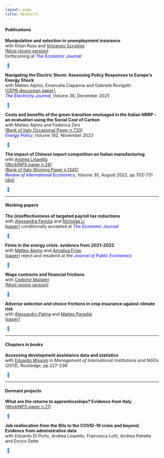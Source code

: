 ```yaml
---
layout: page
title: Research
---
```


#### Publications

**Manipulation and selection in unemployment insurance**  
with Kilian Russ and <a href="https://sites.google.com/view/vincenzoscrutinio/home">Vincenzo Scrutinio</a>  
[<a href="https://luca-citino.github.io/docs/targeted_ui-5.pdf">Most recent version</a>]  
forthcoming at <span style="color: blue;"><i>The Economic Journal</i></span>
<span style="display:inline-flex; align-items:center;">
  <details style="margin-left:6px; display:inline;">
    <summary style="display:inline; cursor:pointer; color:#0366d6; font-size:14px; list-style:none; margin:0;">🔽</summary>
    <div style="background:#f6f8fa; border:1px solid #d0d7de; border-radius:6px; padding:10px; margin-top:8px; font-size:14px; line-height:1.5;"></div>
  </details>
</span>

**Navigating the Electric Storm: Assessing Policy Responses to Europe’s Energy Shock**  
with Matteo Alpino, Emanuela Ciapanna and Gabriele Rovigatti  
[<a href="https://cepr.org/system/files/publication-files/DP19981.pdf">CEPR discussion paper</a>],  
<span style="color: blue;"><i>The Electricity Journal</i></span>, Volume 38, December 2025
<span style="display:inline-flex; align-items:center;">
  <details style="margin-left:6px; display:inline;">
    <summary style="display:inline; cursor:pointer; color:#0366d6; font-size:14px; list-style:none; margin:0;">🔽</summary>
    <div style="background:#f6f8fa; border:1px solid #d0d7de; border-radius:6px; padding:10px; margin-top:8px; font-size:14px; line-height:1.5;"></div>
  </details>
</span>

**Costs and benefits of the green transition envisaged in the Italian NRRP – an evaluation using the Social Cost of Carbon**  
with Matteo Alpino and Federica Zeni  
[<a href="https://www.bancaditalia.it/pubblicazioni/qef/2022-0720/QEF_720.pdf">Bank of Italy Occasional Paper n.720</a>]  
<span style="color: blue;"><i>Energy Policy</i></span>, Volume 182, November 2023
<span style="display:inline-flex; align-items:center;">
  <details style="margin-left:6px; display:inline;">
    <summary style="display:inline; cursor:pointer; color:#0366d6; font-size:14px; list-style:none; margin:0;">🔽</summary>
    <div style="background:#f6f8fa; border:1px solid #d0d7de; border-radius:6px; padding:10px; margin-top:8px; font-size:14px; line-height:1.5;">
      <b>Media coverage:</b><br>
      [<a href="https://www.repubblica.it/economia/2022/10/16/news/superbonus_modifiche_nuovo_governo-370315835/">La Repubblica</a>]  
      [<a href="https://www.ilfoglio.it/economia/2022/11/10/news/il-superbonus-riduce-di-pochissimo-le-emissioni-di-co2-e-aumenta-di-molto-quelle-di-debito-4642055/">Il Foglio</a>]  
      [<a href="https://www.ilsole24ore.com/art/bankitalia-il-superbonus-costa-caro-e-produce-scarsi-benefici-ambientali-AEUmAL9B">Il Sole 24 Ore</a>]  
      [<a href="https://www.open.online/2022/10/17/pnrr-studio-bankitalia-superbonus/">Open Online</a>]  
      [<a href="https://www.huffingtonpost.it/dossier/terra/2022/10/21/news/banca_ditalia_bocciato_il_superbonus_promosse_le_rinnovabili-10458683/">Huffington Post</a>]  
      [<a href="https://www.qualenergia.it/articoli/superbonus-non-inefficiente-come-sembrerebbe-bocciatura-bankitalia/">Qualenergia</a>]  
      <br><b>Policy coverage:</b><br>
      [<a href="https://www.imf.org/en/Publications/CR/Issues/2022/07/28/Italy-Selected-Issues-521489">IMF Country Report n.22/256</a>]  
      [<a href="https://www.bancaditalia.it/pubblicazioni/interventi-vari/int-var-2023/Ricotti-2023.02.21.pdf">Bank of Italy Parliamentary hearing on fiscal incentives and tax credits</a>]
    </div>
  </details>
</span>

**The impact of Chinese import competition on Italian manufacturing**  
with <a href="https://sites.google.com/site/andrealinarello/home">Andrea Linarello</a>  
[<a href="https://www.inps.it/docallegatiNP/Mig/InpsComunica/WorkInps_Papers/26_WorkINPS_Linarello_Citino_dicembre_2019.pdf">WorkINPS paper n.26</a>]  
[<a href="https://www.bancaditalia.it/pubblicazioni/temi-discussione/2021/2021-1345/en_tema_1345.pdf?language_id=1">Bank of Italy Working Paper n.1345</a>]  
<span style="color: blue;"><i>Review of International Economics</i></span>, Volume 30, August 2022, pp.702–731  
[<a href="https://onlinelibrary.wiley.com/doi/10.1111/roie.12587">doi</a>]
<span style="display:inline-flex; align-items:center;">
  <details style="margin-left:6px; display:inline;">
    <summary style="display:inline; cursor:pointer; color:#0366d6; font-size:14px; list-style:none; margin:0;">🔽</summary>
    <div style="background:#f6f8fa; border:1px solid #d0d7de; border-radius:6px; padding:10px; margin-top:8px; font-size:14px; line-height:1.5;">
      <b>Policy coverage:</b><br>
      [<a href="https://www.inps.it/docallegatiNP/Mig/Dati_analisi_bilanci/Rapporti_annuali/allegato_XVIII_R_A_versione_on_line.pdf">Attachment to the 2019 INPS Annual Report</a>]
    </div>
  </details>
</span>

---

#### Working papers

**The (in)effectiveness of targeted payroll tax reductions**  
with <a href="https://sites.google.com/site/alessandrafenizia/">Alessandra Fenizia</a> and <a href="https://sites.google.com/view/nicholasli">Nicholas Li</a>  
[<a href="https://luca-citino.github.io/docs/FLC_2025Jan7.pdf">paper</a>] conditionally accepted at <span style="color: blue;"><i>The Economic Journal</i></span>
<span style="display:inline-flex; align-items:center;">
  <details style="margin-left:6px; display:inline;">
    <summary style="display:inline; cursor:pointer; color:#0366d6; font-size:14px; list-style:none; margin:0;">🔽</summary>
    <div style="background:#f6f8fa; border:1px solid #d0d7de; border-radius:6px; padding:10px; margin-top:8px; font-size:14px; line-height:1.5;"></div>
  </details>
</span>

**Firms in the energy crisis: evidence from 2021–2022**  
with <a href="https://sites.google.com/site/alpinomtt">Matteo Alpino</a> and <a href="https://annalisafrigo.weebly.com/">Annalisa Frigo</a>  
[<a href="https://luca-citino.github.io/docs/acf_april25_c.pdf">paper</a>] reject and resubmit at the <span style="color: blue;"><i>Journal of Public Economics</i></span>
<span style="display:inline-flex; align-items:center;">
  <details style="margin-left:6px; display:inline;">
    <summary style="display:inline; cursor:pointer; color:#0366d6; font-size:14px; list-style:none; margin:0;">🔽</summary>
    <div style="background:#f6f8fa; border:1px solid #d0d7de; border-radius:6px; padding:10px; margin-top:8px; font-size:14px; line-height:1.5;"></div>
  </details>
</span>

**Wage contracts and financial frictions**  
with <a href="https://www.cedomirmalgieri.com">Cedomir Malgieri</a>  
[<a href="https://cedomirm.github.io/website/MC_JMP.pdf">Most recent version</a>]
<span style="display:inline-flex; align-items:center;">
  <details style="margin-left:6px; display:inline;">
    <summary style="display:inline; cursor:pointer; color:#0366d6; font-size:14px; list-style:none; margin:0;">🔽</summary>
    <div style="background:#f6f8fa; border:1px solid #d0d7de; border-radius:6px; padding:10px; margin-top:8px; font-size:14px; line-height:1.5;"></div>
  </details>
</span>

**Adverse selection and choice frictions in crop insurance against climate risk**  
with <a href="https://sites.google.com/view/alessandropalma/home">Alessandro Palma</a> and <a href="https://www.matteoparadisi.com/">Matteo Paradisi</a>  
[<a href="https://luca-citino.github.io/docs/cpp_aug20204.pdf">paper</a>]
<span style="display:inline-flex; align-items:center;">
  <details style="margin-left:6px; display:inline;">
    <summary style="display:inline; cursor:pointer; color:#0366d6; font-size:14px; list-style:none; margin:0;">🔽</summary>
    <div style="background:#f6f8fa; border:1px solid #d0d7de; border-radius:6px; padding:10px; margin-top:8px; font-size:14px; line-height:1.5;"></div>
  </details>
</span>

---

#### Chapters in books

**Accessing development assistance data and statistics**  
with <a href="http://eduardomissoni.info/?lang=en">Eduardo Missoni</a> in <i>Management of International Institutions and NGOs</i> (2013), Routledge, pp.227–236
<span style="display:inline-flex; align-items:center;">
  <details style="margin-left:6px; display:inline;">
    <summary style="display:inline; cursor:pointer; color:#0366d6; font-size:14px; list-style:none; margin:0;">🔽</summary>
    <div style="background:#f6f8fa; border:1px solid #d0d7de; border-radius:6px; padding:10px; margin-top:8px; font-size:14px; line-height:1.5;"></div>
  </details>
</span>

---

#### Dormant projects

**What are the returns to apprenticeships? Evidence from Italy**  
[<a href="https://www.inps.it/docallegatiNP/Mig/InpsComunica/WorkINPS_Papers/21_luglio_2020_aggiornamento_WorkINPS_papers.pdf">WorkINPS paper n.21</a>]
<span style="display:inline-flex; align-items:center;">
  <details style="margin-left:6px; display:inline;">
    <summary style="display:inline; cursor:pointer; color:#0366d6; font-size:14px; list-style:none; margin:0;">🔽</summary>
    <div style="background:#f6f8fa; border:1px solid #d0d7de; border-radius:6px; padding:10px; margin-top:8px; font-size:14px; line-height:1.5;"></div>
  </details>
</span>

**Job reallocation from the 80s to the COVID-19 crisis and beyond. Evidence from administrative data**  
with Edoardo Di Porto, Andrea Linarello, Francesca Lotti, Andrea Petrella and Enrico Sette
<span style="display:inline-flex; align-items:center;">
  <details style="margin-left:6px; display:inline;">
    <summary style="display:inline; cursor:pointer; color:#0366d6; font-size:14px; list-style:none; margin:0;">🔽</summary>
    <div style="background:#f6f8fa; border:1px solid #d0d7de; border-radius:6px; padding:10px; margin-top:8px; font-size:14px; line-height:1.5;"></div>
  </details>
</span>
